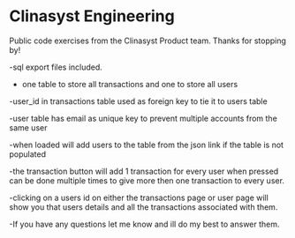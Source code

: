 # Clinasyst Engineering

Public code exercises from the Clinasyst Product team. Thanks for stopping by!


-sql export files included.

- one table to store all transactions and one to store all users

-user_id in transactions table used as foreign key to tie it to users table

-user table has email as unique key to prevent multiple accounts from the same user

-when loaded will add users to the table from the json link if the table is not populated

-the transaction button will add 1 transaction for every user when pressed can be done multiple times to 
give more then one transaction to every user. 

-clicking on a users id on either the transactions page or user page will show you that users details and all
the transactions associated with them. 

-If you have any questions let me know and ill do my best to answer them.

